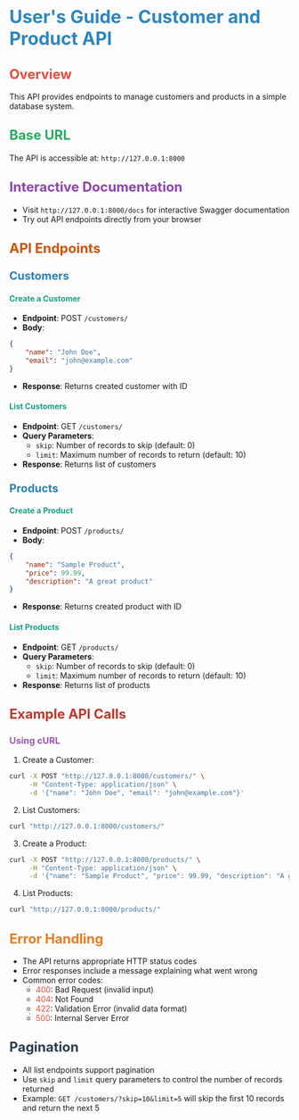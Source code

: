 # <span style="color: #2E86C1; font-size: 32px;">User's Guide - Customer and Product API</span>

## <span style="color: #E74C3C; font-size: 24px;">Overview</span>
This API provides endpoints to manage customers and products in a simple database system.

## <span style="color: #27AE60; font-size: 24px;">Base URL</span>
The API is accessible at: `http://127.0.0.1:8000`

## <span style="color: #8E44AD; font-size: 24px;">Interactive Documentation</span>
- Visit `http://127.0.0.1:8000/docs` for interactive Swagger documentation
- Try out API endpoints directly from your browser

## <span style="color: #D35400; font-size: 24px;">API Endpoints</span>

### <span style="color: #2980B9; font-size: 20px;">Customers</span>

#### <span style="color: #16A085;">Create a Customer</span>
- **Endpoint**: POST `/customers/`
- **Body**:
```json
{
    "name": "John Doe",
    "email": "john@example.com"
}
```
- **Response**: Returns created customer with ID

#### <span style="color: #16A085;">List Customers</span>
- **Endpoint**: GET `/customers/`
- **Query Parameters**:
  - `skip`: Number of records to skip (default: 0)
  - `limit`: Maximum number of records to return (default: 10)
- **Response**: Returns list of customers

### <span style="color: #2980B9; font-size: 20px;">Products</span>

#### <span style="color: #16A085;">Create a Product</span>
- **Endpoint**: POST `/products/`
- **Body**:
```json
{
    "name": "Sample Product",
    "price": 99.99,
    "description": "A great product"
}
```
- **Response**: Returns created product with ID

#### <span style="color: #16A085;">List Products</span>
- **Endpoint**: GET `/products/`
- **Query Parameters**:
  - `skip`: Number of records to skip (default: 0)
  - `limit`: Maximum number of records to return (default: 10)
- **Response**: Returns list of products

## <span style="color: #C0392B; font-size: 24px;">Example API Calls</span>

### <span style="color: #9B59B6;">Using cURL</span>

1. Create a Customer:
```bash
curl -X POST "http://127.0.0.1:8000/customers/" \
     -H "Content-Type: application/json" \
     -d '{"name": "John Doe", "email": "john@example.com"}'
```

2. List Customers:
```bash
curl "http://127.0.0.1:8000/customers/"
```

3. Create a Product:
```bash
curl -X POST "http://127.0.0.1:8000/products/" \
     -H "Content-Type: application/json" \
     -d '{"name": "Sample Product", "price": 99.99, "description": "A great product"}'
```

4. List Products:
```bash
curl "http://127.0.0.1:8000/products/"
```

## <span style="color: #E67E22; font-size: 24px;">Error Handling</span>
- The API returns appropriate HTTP status codes
- Error responses include a message explaining what went wrong
- Common error codes:
  - <span style="color: #E74C3C;">400</span>: Bad Request (invalid input)
  - <span style="color: #E74C3C;">404</span>: Not Found
  - <span style="color: #E74C3C;">422</span>: Validation Error (invalid data format)
  - <span style="color: #E74C3C;">500</span>: Internal Server Error

## <span style="color: #2C3E50; font-size: 24px;">Pagination</span>
- All list endpoints support pagination
- Use `skip` and `limit` query parameters to control the number of records returned
- Example: `GET /customers/?skip=10&limit=5` will skip the first 10 records and return the next 5
